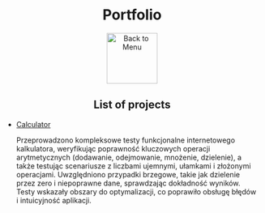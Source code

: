<h1 align="center">Portfolio</h1>
<div align="center">
<a href=https://github.com/Prime2390/Prime2390/blob/main/Read-Me.md>
    <img src="https://raw.githubusercontent.com/Prime2390/Prime2390/refs/heads/main/Icons/DALL·E%202024-11-11%2022.20.53%20-%20A%20minimalistic%20and%20modern%20icon%20representing%20'Back%20to%20Menu'.%20The%20icon%20should%20feature%20an%20arrow%20pointing%20to%20a%20menu%20or%20list%20symbol%2C%20indicating%20navigation%20.webp" alt="Back to Menu" style="width:100px;height:100px;">
</a>
</div>

<h2 align="center">List of projects</h2>
<ul>
  <li><a href="https://github.com/Prime2390/Prime2390/blob/main/Portfolio/Calculator">Calculator</a></li>
    <p>Przeprowadzono kompleksowe testy funkcjonalne internetowego kalkulatora, weryfikując poprawność kluczowych operacji arytmetycznych (dodawanie, odejmowanie, mnożenie, dzielenie), a także testując scenariusze z liczbami ujemnymi, ułamkami i złożonymi operacjami. Uwzględniono przypadki brzegowe, takie jak dzielenie przez zero i niepoprawne dane, sprawdzając dokładność wyników. Testy wskazały obszary do optymalizacji, co poprawiło obsługę błędów i intuicyjność aplikacji.</p>
</ul>

